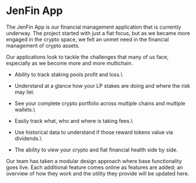 # JenFin App

The JenFin App is our financial management application that is currently underway. The project started with just a fiat focus, but as we became more engaged in the crypto space, we felt an unmet need in the financial management of crypto assets.

Our applications look to tackle the challenges that many of us face, especially as we become more and more multichain.&#x20;

* Ability to track staking pools profit and loss.\

* Understand at a glance how your LP stakes are doing and where the risk may lie\

* See your complete crypto portfolio across multiple chains and multiple wallets.\

* Easily track what, who and where is taking fees.\

* Use historical data to understand if those reward tokens value via dividends.\

* The ability to view your crypto and fiat financial health side by side.

Our team has taken a modular design approach where base functionality goes live. Each additional feature comes online as features are added; an overview of how they work and the utility they provide will be updated here.
